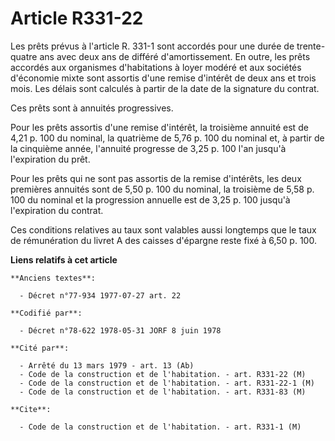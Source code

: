 # Article R331-22

Les prêts prévus à l'article R. 331-1 sont accordés pour une durée de trente-quatre ans avec deux ans de différé
d'amortissement. En outre, les prêts accordés aux organismes d'habitations à loyer modéré et aux sociétés d'économie mixte
sont assortis d'une remise d'intérêt de deux ans et trois mois. Les délais sont calculés à partir de la date de la signature
du contrat.

Ces prêts sont à annuités progressives.

Pour les prêts assortis d'une remise d'intérêt, la troisième annuité est de 4,21 p. 100 du nominal, la quatrième de 5,76 p.
100 du nominal et, à partir de la cinquième année, l'annuité progresse de 3,25 p. 100 l'an jusqu'à l'expiration du prêt.

Pour les prêts qui ne sont pas assortis de la remise d'intérêts, les deux premières annuités sont de 5,50 p. 100 du nominal,
la troisième de 5,58 p. 100 du nominal et la progression annuelle est de 3,25 p. 100 jusqu'à l'expiration du contrat.

Ces conditions relatives au taux sont valables aussi longtemps que le taux de rémunération du livret A des caisses d'épargne
reste fixé à 6,50 p. 100.

**Liens relatifs à cet article**

	**Anciens textes**:

	  - Décret n°77-934 1977-07-27 art. 22

	**Codifié par**:

	  - Décret n°78-622 1978-05-31 JORF 8 juin 1978

	**Cité par**:

	  - Arrêté du 13 mars 1979 - art. 13 (Ab)
	  - Code de la construction et de l'habitation. - art. R331-22 (M)
	  - Code de la construction et de l'habitation. - art. R331-22-1 (M)
	  - Code de la construction et de l'habitation. - art. R331-83 (M)

	**Cite**:

	  - Code de la construction et de l'habitation. - art. R331-1 (M)

